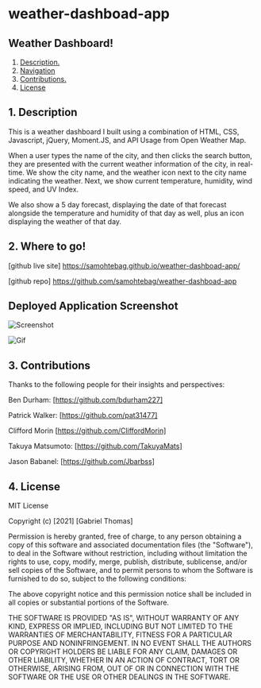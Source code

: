 # weather-dashboad-app

## Weather Dashboard!

1. [ Description. ](#desc)
2. [ Navigation ](#navigation)
3. [ Contributions. ](#contributions)
4. [ License ](#license)



<a name="desc"></a>

## 1. Description

This is a weather dashboard I built using a combination of HTML, CSS, Javascript, jQuery, Moment.JS, and API Usage from Open Weather Map.

When a user types the name of the city, and then clicks the search button, they are presented with the current weather information
of the city, in real-time. We show the city name, and the weather icon next to the city name indicating the weather. Next,
we show current temperature, humidity, wind speed, and UV Index.

We also show a 5 day forecast, displaying the date of that forecast alongside the temperature and humidity of that day as well, plus an icon displaying the weather of that day.



<a name="navigation"></a>

## 2. Where to go!

[github live site] https://samohtebag.github.io/weather-dashboad-app/

[github repo] https://github.com/samohtebag/weather-dashboad-app


## Deployed Application Screenshot

![Screenshot](https://res.cloudinary.com/bizzaboprod/image/upload/q_auto:best,c_crop,g_custom/v1616272430/vax4tfwcbqop31fguk5l.png)

![Gif](https://i.imgur.com/mNOnzpG.gif)



<a name="contributions"></a>
## 3. Contributions

Thanks to the following people for their insights and perspectives:

Ben Durham: [https://github.com/bdurham227]

Patrick Walker: [https://github.com/pat31477]

Clifford Morin [https://github.com/CliffordMorin]

Takuya Matsumoto: [https://github.com/TakuyaMats]

Jason Babanel: [https://github.com/Jbarbss]


<a name="license"></a>

## 4. License

MIT License

Copyright (c) [2021] [Gabriel Thomas]

Permission is hereby granted, free of charge, to any person obtaining a copy of this software and associated documentation files (the "Software"), to deal in the Software without restriction, including without limitation the rights to use, copy, modify, merge, publish, distribute, sublicense, and/or sell copies of the Software, and to permit persons to whom the Software is furnished to do so, subject to the following conditions:

The above copyright notice and this permission notice shall be included in all copies or substantial portions of the Software.

THE SOFTWARE IS PROVIDED "AS IS", WITHOUT WARRANTY OF ANY KIND, EXPRESS OR IMPLIED, INCLUDING BUT NOT LIMITED TO THE WARRANTIES OF MERCHANTABILITY, FITNESS FOR A PARTICULAR PURPOSE AND NONINFRINGEMENT. IN NO EVENT SHALL THE AUTHORS OR COPYRIGHT HOLDERS BE LIABLE FOR ANY CLAIM, DAMAGES OR OTHER LIABILITY, WHETHER IN AN ACTION OF CONTRACT, TORT OR OTHERWISE, ARISING FROM, OUT OF OR IN CONNECTION WITH THE SOFTWARE OR THE USE OR OTHER DEALINGS IN THE SOFTWARE.